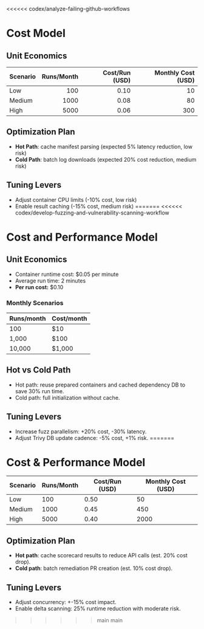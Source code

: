 <<<<<< codex/analyze-failing-github-workflows
# Cost Model

## Unit Economics
| Scenario | Runs/Month | Cost/Run (USD) | Monthly Cost (USD) |
|----------|-----------:|---------------:|-------------------:|
| Low      | 100        | 0.10           | 10                 |
| Medium   | 1000       | 0.08           | 80                 |
| High     | 5000       | 0.06           | 300                |

## Optimization Plan
- **Hot Path**: cache manifest parsing (expected 5% latency reduction, low risk)
- **Cold Path**: batch log downloads (expected 20% cost reduction, medium risk)

## Tuning Levers
- Adjust container CPU limits (-10% cost, low risk)
- Enable result caching (-15% cost, medium risk)
=======
<<<<<< codex/develop-fuzzing-and-vulnerability-scanning-workflow
# Cost and Performance Model

## Unit Economics
- Container runtime cost: $0.05 per minute
- Average run time: 2 minutes
- **Per run cost:** $0.10

### Monthly Scenarios
| Runs/month | Cost/month |
|------------|------------|
| 100        | $10        |
| 1,000      | $100       |
| 10,000     | $1,000     |

## Hot vs Cold Path
- Hot path: reuse prepared containers and cached dependency DB to save 30% run time.
- Cold path: full initialization without cache.

## Tuning Levers
- Increase fuzz parallelism: +20% cost, -30% latency.
- Adjust Trivy DB update cadence: -5% cost, +1% risk.
=======
# Cost & Performance Model

| Scenario | Runs/Month | Cost/Run (USD) | Monthly Cost (USD) |
|---------|------------|----------------|--------------------|
| Low     | 100        | 0.50           | 50                 |
| Medium  | 1000       | 0.45           | 450                |
| High    | 5000       | 0.40           | 2000               |

## Optimization Plan
- **Hot path**: cache scorecard results to reduce API calls (est. 20% cost drop).
- **Cold path**: batch remediation PR creation (est. 10% cost drop).

## Tuning Levers
- Adjust concurrency: +-15% cost impact.
- Enable delta scanning: 25% runtime reduction with moderate risk.
>>>>>> main
>>>>>> main
